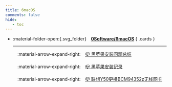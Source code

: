 ```yaml
---
title: 6macOS
comments: false
hide:
   - toc
---
```


<div class="grid cards index-info" markdown>

-   :material-folder-open:{.svg_folder}&emsp;__[0Software/6macOS](./index.md)__
{ .cards }

	---

	&emsp;:material-arrow-expand-right:&emsp;[📪 黑苹果安装问题总结](./A.md)

	&emsp;:material-arrow-expand-right:&emsp;[📪 黑苹果安装记录](./B.md)

	&emsp;:material-arrow-expand-right:&emsp;[📪 联想Y50更换BCM94352z无线网卡](./C.md)

</div>